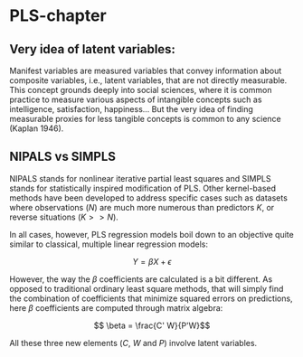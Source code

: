 # PLS-chapter

## Very idea of latent variables:

Manifest variables are measured variables that convey information about composite variables, i.e., latent variables, that are not directly measurable. This concept grounds deeply into social sciences, where it is common practice to measure various aspects of intangible concepts such as intelligence, satisfaction, happiness... But the very idea of finding measurable proxies for less tangible concepts is common to any science (Kaplan 1946). 


## NIPALS vs SIMPLS

NIPALS stands for nonlinear iterative partial least squares and SIMPLS stands for statistically inspired modification of PLS. Other kernel-based methods have been developed to address specific cases such as datasets where observations ($N$) are much more numerous than predictors $K$, or reverse situations ($K>>N$). 

In all cases, however, PLS regression models boil down to an objective quite similar to classical, multiple linear regression models:

$$Y=\beta X + \epsilon$$

However, the way the $\beta$ coefficients are calculated is a bit different. As opposed to traditional ordinary least square methods, that will simply find the combination of coefficients that minimize squared errors on predictions, here $\beta$ coefficients are computed through matrix algebra:

$$ \beta = \frac{C' W}{P'W}$$

All these three new elements ($C$, $W$ and $P$) involve latent variables. 